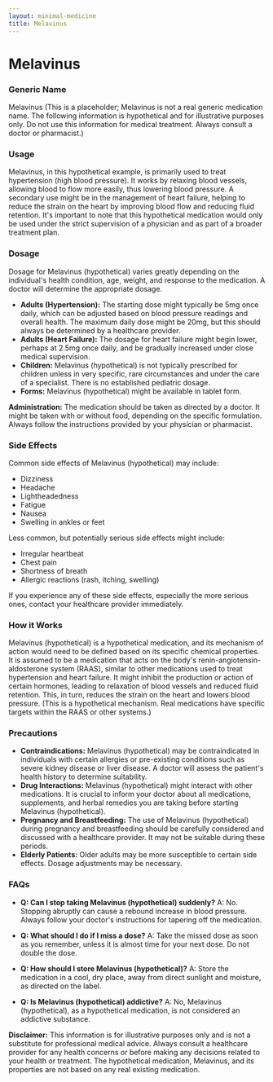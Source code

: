 ```yaml
---
layout: minimal-medicine
title: Melavinus
---
```


# Melavinus
### Generic Name
Melavinus (This is a placeholder;  Melavinus is not a real generic medication name.  The following information is hypothetical and for illustrative purposes only.  Do not use this information for medical treatment.  Always consult a doctor or pharmacist.)

### Usage
Melavinus, in this hypothetical example, is primarily used to treat hypertension (high blood pressure).  It works by relaxing blood vessels, allowing blood to flow more easily, thus lowering blood pressure.  A secondary use might be in the management of heart failure, helping to reduce the strain on the heart by improving blood flow and reducing fluid retention.  It's important to note that this hypothetical medication would only be used under the strict supervision of a physician and as part of a broader treatment plan.

### Dosage
Dosage for Melavinus (hypothetical) varies greatly depending on the individual's health condition, age, weight, and response to the medication.  A doctor will determine the appropriate dosage.  

* **Adults (Hypertension):**  The starting dose might typically be 5mg once daily, which can be adjusted based on blood pressure readings and overall health.  The maximum daily dose might be 20mg, but this should always be determined by a healthcare provider.
* **Adults (Heart Failure):** The dosage for heart failure might begin lower, perhaps at 2.5mg once daily, and be gradually increased under close medical supervision.
* **Children:** Melavinus (hypothetical) is not typically prescribed for children unless in very specific, rare circumstances and under the care of a specialist.  There is no established pediatric dosage.
* **Forms:**  Melavinus (hypothetical) might be available in tablet form.

**Administration:**  The medication should be taken as directed by a doctor. It might be taken with or without food, depending on the specific formulation.  Always follow the instructions provided by your physician or pharmacist.


### Side Effects
Common side effects of Melavinus (hypothetical) may include:

* Dizziness
* Headache
* Lightheadedness
* Fatigue
* Nausea
* Swelling in ankles or feet

Less common, but potentially serious side effects might include:

* Irregular heartbeat
* Chest pain
* Shortness of breath
* Allergic reactions (rash, itching, swelling)


If you experience any of these side effects, especially the more serious ones, contact your healthcare provider immediately.


### How it Works
Melavinus (hypothetical) is a hypothetical medication, and its mechanism of action would need to be defined based on its specific chemical properties.  It is assumed to be a medication that acts on the body's renin-angiotensin-aldosterone system (RAAS),  similar to other medications used to treat hypertension and heart failure.  It might inhibit the production or action of certain hormones, leading to relaxation of blood vessels and reduced fluid retention.  This, in turn, reduces the strain on the heart and lowers blood pressure.  (This is a hypothetical mechanism. Real medications have specific targets within the RAAS or other systems.)


### Precautions
* **Contraindications:** Melavinus (hypothetical) may be contraindicated in individuals with certain allergies or pre-existing conditions such as severe kidney disease or liver disease. A doctor will assess the patient's health history to determine suitability.
* **Drug Interactions:**  Melavinus (hypothetical) might interact with other medications. It is crucial to inform your doctor about all medications, supplements, and herbal remedies you are taking before starting Melavinus (hypothetical).
* **Pregnancy and Breastfeeding:**  The use of Melavinus (hypothetical) during pregnancy and breastfeeding should be carefully considered and discussed with a healthcare provider.  It may not be suitable during these periods.
* **Elderly Patients:**  Older adults may be more susceptible to certain side effects.  Dosage adjustments may be necessary.


### FAQs

* **Q: Can I stop taking Melavinus (hypothetical) suddenly?** A: No.  Stopping abruptly can cause a rebound increase in blood pressure.  Always follow your doctor's instructions for tapering off the medication.

* **Q: What should I do if I miss a dose?** A: Take the missed dose as soon as you remember, unless it is almost time for your next dose. Do not double the dose.

* **Q: How should I store Melavinus (hypothetical)?** A: Store the medication in a cool, dry place, away from direct sunlight and moisture, as directed on the label.

* **Q:  Is Melavinus (hypothetical) addictive?** A:  No, Melavinus (hypothetical), as a hypothetical medication, is not considered an addictive substance.

**Disclaimer:** This information is for illustrative purposes only and is not a substitute for professional medical advice.  Always consult a healthcare provider for any health concerns or before making any decisions related to your health or treatment.  The hypothetical medication, Melavinus, and its properties are not based on any real existing medication.
